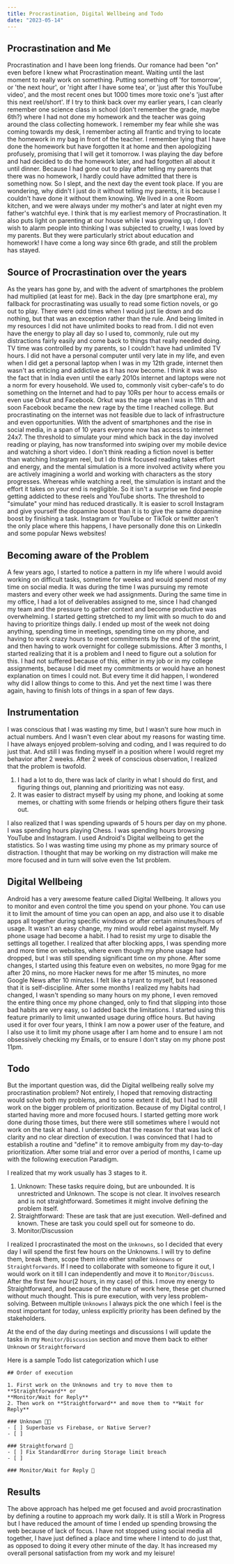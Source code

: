 ```yaml
---
title: Procrastination, Digital Wellbeing and Todo
date: "2023-05-14"
---
```

## Procrastination and Me
Procrastination and I have been long friends. Our romance had been "on" even
before I knew what Procrastination meant. Waiting until the last moment to
really work on something. Putting something off 'for tomorrow', or 'the next
hour', or 'right after I have some tea', or 'just after this YouTube video',
and the most recent ones but 1000 times more toxic one's 'just after this next
reel/short'. If I try to think back over my earlier years, I can clearly
remember one science class in school (don't remember the grade, maybe 6th?)
where I had not done my homework and the teacher was going around the class
collecting homework. I remember my fear while she was coming towards my desk, I
remember acting all frantic and trying to locate the homework in my bag in
front of the teacher. I remember lying that I have done the homework but have
forgotten it at home and then apologizing profusely, promising that I will get
it tomorrow. I was playing the day before and had decided to do the homework
later, and had forgotten all about it until dinner. Because I had gone out to
play after telling my parents that there was no homework, I hardly could have
admitted that there is something now. So I slept, and the next day the event
took place. If you are wondering, why didn't I just do it without telling my
parents, it is because I couldn't have done it without them knowing. We lived
in a one Room kitchen, and we were always under my mother's and later at night
even my father's watchful eye. I think that is my earliest memory of
Procrastination. It also puts light on parenting at our house while I was
growing up, I don't wish to alarm people into thinking I was subjected to
cruelty, I was loved by my parents. But they were particularly strict about
education and homework! I have come a long way since 6th grade, and still the
problem has stayed.

## Source of Procrastination over the years
As the years has gone by, and with the advent of smartphones the problem had
multiplied (at least for me). Back in the day (pre smartphone era), my fallback
for procrastinating was usually to read some fiction novels, or go out to play.
There were odd times when I would just lie down and do nothing, but that was an
exception rather than the rule. And being limited in my resources I did not
have unlimited books to read from. I did not even have the energy to play all
day so I used to, commonly, rule out my distractions fairly easily and come
back to things that really needed doing. TV time was controlled by my parents,
so I couldn't have had unlimited TV hours. I did not have a personal computer
until very late in my life, and even when I did get a personal laptop when I
was in my 12th grade, internet then wasn't as enticing and addictive as it has
now become. I think it was also the fact that in India even until the early
2010s internet and laptops were not a norm for every household. We used to,
commonly visit cyber-cafe's to do something on the Internet and had to pay 10Rs
per hour to access emails or even use Orkut and Facebook. Orkut was the rage
when I was in 11th and soon Facebook became the new rage by the time I reached
college. But procrastinating on the internet was not feasible due to lack of
infrastructure and even opportunities. With the advent of smartphones and the
rise in social media, in a span of 10 years everyone now has access to internet
24x7. The threshold to simulate your mind which back in the day involved
reading or playing, has now transformed into swiping over my mobile device and
watching a short video. I don't think reading a fiction novel is better than
watching Instagram reel, but I do think focused reading takes effort and
energy, and the mental simulation is a more involved activity where you are
actively imagining a world and working with characters as the story progresses.
Whereas while watching a reel, the simulation is instant and the effort it
takes on your end is negligible. So it isn't a surprise we find people getting
addicted to these reels and YouTube shorts. The threshold to "simulate" your
mind has reduced drastically. It is easier to scroll Instagram and give
yourself the dopamine boost than it is to give the same dopamine boost by
finishing a task. Instagram or YouTube or TikTok or twitter aren't the only
place where this happens, I have personally done this on LinkedIn and some
popular News websites!

## Becoming aware of the Problem
A few years ago, I started to notice a pattern in my life where I would avoid
working on difficult tasks, sometime for weeks and would spend most of my time
on social media. It was during the time I was pursuing my remote masters and
every other week we had assignments. During the same time in my office, I had a
lot of deliverables assigned to me, since I had changed my team and the
pressure to gather context and become productive was overwhelming. I started
getting stretched to my limit with so much to do and having to prioritize
things daily. I ended up most of the week not doing anything, spending time in
meetings, spending time on my phone, and having to work crazy hours to meet
commitments by the end of the sprint, and then having to work overnight for
college submissions. After 3 months, I started realizing that it is a problem
and I need to figure out a solution for this. I had not suffered because of
this, either in my job or in my college assignments, because I did meet my
commitments or would have an honest explanation on times I could not. But every
time it did happen, I wondered why did I allow things to come to this. And yet
the next time I was there again, having to finish lots of things in a span of
few days.

## Instrumentation
I was conscious that I was wasting my time, but I wasn't sure how much in
actual numbers. And I wasn't even clear about my reasons for wasting time. I
have always enjoyed problem-solving and coding, and I was required to do just
that. And still I was finding myself in a position where I would regret my
behavior after 2 weeks. After 2 week of conscious observation, I realized that
the problem is twofold.

1. I had a lot to do, there was lack of clarity in what I should do
first, and figuring things out, planning and prioritizing was not easy.
2. It was easier to distract myself by using my phone, and looking at some
memes, or chatting with some friends or helping others figure their task out.

I also realized that I was spending upwards of 5 hours per day on my phone. I
was spending hours playing Chess. I was spending hours browsing YouTube and
Instagram. I used Android's Digital wellbeing to get the statistics. So I was
wasting time using my phone as my primary source of distraction. I thought that
may be working on my distraction will make me more focused and in turn will
solve even the 1st problem.

## Digital Wellbeing

Android has a very awesome feature called Digital Wellbeing. It allows you to
monitor and even control the time you spend on your phone. You can use it to
limit the amount of time you can open an app, and also use it to disable apps
all together during specific windows or after certain minutes/hours of usage.
It wasn't an easy change, my mind would rebel against myself. My phone usage
had become a habit. I had to resist my urge to disable the settings all
together. I realized that after blocking apps, I was spending more and more
time on websites, where even though my phone usage had dropped, but I was still
spending significant time on my phone. After some changes, I started using this
feature even on websites, no more 9gag for me after 20 mins, no more Hacker
news for me after 15 minutes, no more Google News after 10 minutes. I felt like
a tyrant to myself, but I reasoned that it is self-discipline. After some
months I realized my habits had changed, I wasn't spending so many hours on my
phone, I even removed the entire thing once my phone changed, only to find that
slipping into those bad habits are very easy, so I added back the limitations.
I started using this feature primarily to limit unwanted usage during office
hours. But having used it for over four years, I think I am now a power user of
the feature, and I also use it to limit my phone usage after I am home and to
ensure I am not obsessively checking my Emails, or to ensure I don't stay on my
phone post 11pm.

## Todo

But the important question was, did the Digital wellbeing really solve my
procrastination problem? Not entirely, I hoped that removing distracting would
solve both my problems, and to some extent it did, but I had to still work on
the bigger problem of prioritization. Because of my Digital control, I started
having more and more focused hours. I started getting more work done during
those times, but there were still sometimes where I would not work on the task
at hand. I understood that the reason for that was lack of clarity and no clear
direction of execution. I was convinced that I had to establish a routine and
"define" it to remove ambiguity from my day-to-day prioritization. After some
trial and error over a period of months, I came up with the following execution
Paradigm.

I realized that my work usually has 3 stages to it.
1. Unknown: These tasks require doing, but are unbounded. It is unrestricted
and Unknown. The scope is not clear. It involves research and is not
straightforward. Sometimes it might involve defining the problem itself.
2. Straightforward: These are task that are just execution. Well-defined and
known. These are task you could spell out for someone to do.
3. Monitor/Discussion

I realized I procrastinated the most on the `Unknowns`, so I decided that every
day I will spend the first few hours on the Unknowns. I will try to define
them, break them, scope them into either smaller `Unknowns` or
`Straightforwards`. If I need to collaborate with someone to figure it out, I
would work on it till I can independently and move it to `Monitor/Discuss`.
After the first few hour(2 hours, in my case) of this. I move my energy to
Straightforward, and because of the nature of work here, these get churned
without much thought. This is pure execution, with very less problem-solving.
Between multiple `Unknowns` I always pick the one which I feel is the most
important for today, unless explicitly priority has been defined by the
stakeholders.

At the end of the day during meetings and discussions I will update the tasks
in my `Monitor/Discussion` section and move them back to either `Unknown` or
`Straightforward`

Here is a sample Todo list categorization which I use
```
## Order of execution

1. First work on the Unknowns and try to move them to **Straightforward** or
**Monitor/Wait for Reply**
2. Then work on **Straightforward** and move them to **Wait for Reply**

### Unknown 🎯🌀
- [ ] Superbase vs Firebase, or Native Server?
- [ ]

### Straightforward 🎯
- [ ] Fix StandardError during Storage limit breach
- [ ]

### Monitor/Wait for Reply 🏓
```

## Results

The above approach has helped me get focused and avoid procrastination by
defining a routine to approach my work daily. It is still a Work in Progress but
I have reduced the amount of time I ended up spending browsing the web because
of lack of focus. I have not stopped using social media all together, I have
just defined a place and time where I intend to do just that, as opposed to
doing it every other minute of the day. It has increased my overall personal
satisfaction from my work and my leisure!
